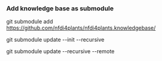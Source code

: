 

### Add knowledge base as submodule


git submodule add https://github.com/nfdi4plants/nfdi4plants.knowledgebase/

git submodule update --init --recursive

git submodule update --recursive --remote